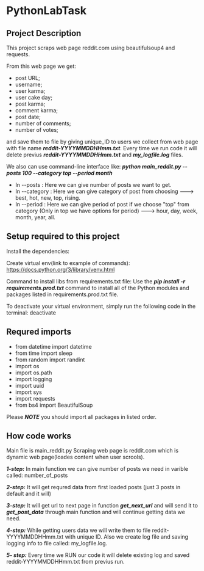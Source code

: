 # PythonLabTask

## Project Description
This project scraps web page reddit.com using beautifulsoup4 and requests.

From this web page we get:

 - post URL;
 - username;
 - user karma;
 - user cake day;
 - post karma;
 - comment karma;
 - post date;
 - number of comments;
 - number of votes;

and save them to file by giving unique_ID to users we collect from web page with file name ***reddit-YYYYMMDDHHmm.txt***.
Every time we run code it will delete previus ***reddit-YYYYMMDDHHmm.txt*** and ***my_logfile.log*** files.

We also can use command-line interface like:
***python main_reddit.py --posts 100 --category top --period month***

- In --posts : Here we can give number of posts we want to get.
- In --category : Here we can give category of post from choosing ---> best, hot, new, top, rising.
- In --period : Here we can give period of post if we choose "top" from category (Only in top we have options for period) ---> hour, day, week, month, year, all. 

## Setup required to this project
Install the dependencies:

Create virtual env(link to example of commands):
https://docs.python.org/3/library/venv.html

Command to install libs from requirements.txt file:
Use the ***pip install -r requirements.prod.txt*** command to install all of the Python modules and packages listed in requirements.prod.txt file.

To deactivate your virtual environment, simply run the following code in the terminal:
deactivate

## Requred imports

 - from datetime import datetime
 - from time import sleep
 - from random import randint
 - import os
 - import os.path
 - import logging
 - import uuid
 - import sys
 - import requests
 - from bs4 import BeautifulSoup

Please ***NOTE*** you should import all packages in listed order.
## How code works
Main file is main_reddit.py 
Scraping web page is reddit.com which is dynamic web page(loades content when user scrools).

***1-step:*** In main function we can give number of posts we need in varible called: number_of_posts

***2-step:*** It will get requred data from first loaded posts (just 3 posts in default and it will)

***3-step:*** It will get url to next page in function ***get_next_url*** and will send it to ***get_post_data*** through main function and will continue getting data we need.

***4-step:*** While getting users data we will write them to file reddit-YYYYMMDDHHmm.txt with unique ID. Also we create log file and saving logging info to file called: my_logfile.log.

***5- step:*** Every time we RUN our code it will delete existing log and saved reddit-YYYYMMDDHHmm.txt from previus run.